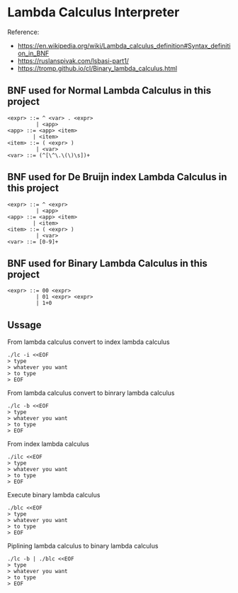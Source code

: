 # Lambda Calculus Interpreter

Reference:
- https://en.wikipedia.org/wiki/Lambda_calculus_definition#Syntax_definition_in_BNF
- https://ruslanspivak.com/lsbasi-part1/
- https://tromp.github.io/cl/Binary_lambda_calculus.html

## BNF used for Normal Lambda Calculus in this project
```
<expr> ::= ^ <var> . <expr>
         | <app>
<app> ::= <app> <item>
        | <item>
<item> ::= ( <expr> )
         | <var>
<var> ::= (^[\^\.\(\)\s])+
```

## BNF used for De Bruijn index Lambda Calculus in this project
```
<expr> ::= ^ <expr>
         | <app>
<app> ::= <app> <item>
        | <item>
<item> ::= ( <expr> )
         | <var>
<var> ::= [0-9]+
```

## BNF used for Binary Lambda Calculus in this project
```
<expr> ::= 00 <expr>
         | 01 <expr> <expr>
         | 1+0
```

## Ussage

From lambda calculus convert to index lambda calculus
```
./lc -i <<EOF
> type
> whatever you want
> to type
> EOF
```

From lambda calculus convert to binrary lambda calculus
```
./lc -b <<EOF
> type
> whatever you want
> to type
> EOF
```

From index lambda calculus
```
./ilc <<EOF
> type
> whatever you want
> to type
> EOF
```

Execute binary lambda calculus
```
./blc <<EOF
> type
> whatever you want
> to type
> EOF
```

Piplining lambda calculus to binary lambda calculus
```
./lc -b | ./blc <<EOF
> type
> whatever you want
> to type
> EOF
```
